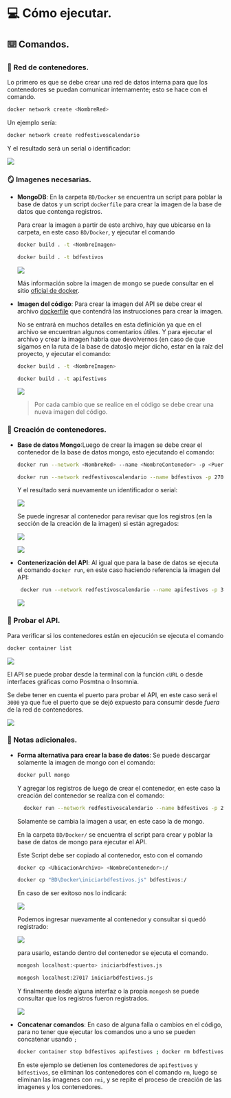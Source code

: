 # 💻 Cómo ejecutar.

## ⌨️ Comandos.

### 🔗 Red de contenedores.

Lo primero es que se debe crear una red de datos interna para que los contenedores se puedan comunicar internamente; esto se hace con el comando.

```bash
docker network create <NombreRed>
```

Un ejemplo sería:

```bash
docker network create redfestivoscalendario
```

Y el resultado será un serial o identificador:

![](images/CreacionRed.png)

### 🪞 Imagenes necesarias.

- **MongoDB**: En la carpeta `BD/Docker` se encuentra un script para poblar la base de datos y un script `dockerfile` para crear la imagen de la base de datos que contenga registros.

  Para crear la imagen a partir de este archivo, hay que ubicarse en la carpeta, en este caso `BD/Docker`, y ejecutar el comando

  ```bash
  docker build . -t <NombreImagen>
  ```

  ```bash
  docker build . -t bdfestivos
  ```

  ![](images/ImagenMongo.png)

  Más información sobre la imagen de mongo se puede consultar en el sitio [oficial de docker](https://hub.docker.com/_/mongo/).

- **Imagen del código**: Para crear la imagen del API se debe crear el archivo [dockerfile](dockerfile) que contendrá las instrucciones para crear la imagen.

  No se entrará en muchos detalles en esta definición ya que en el archivo se encuentran algunos comentarios útiles.
  Y para ejecutar el archivo y crear la imagen habría que devolvernos (en caso de que sigamos en la ruta de la base de datos)o mejor dicho, estar en la raíz del proyecto, y ejecutar el comando:

  ```bash
  docker build . -t <NombreImagen>
  ```

  ```bash
  docker build . -t apifestivos
  ```

  ![](images/ImagenApi.png)

  > Por cada cambio que se realice en el código se debe crear una nueva imagen del código.

### 🐳 Creación de contenedores.

- **Base de datos Mongo**:Luego de crear la imagen se debe crear el contenedor de la base de datos mongo, esto ejecutando el comando:

  ```bash
  docker run --network <NombreRed> --name <NombreContenedor> -p <PuertoExterno>:<PuertoInterno> -d <imagen>:<Versión>
  ```

  ```bash
  docker run --network redfestivoscalendario --name bdfestivos -p 27018:27017 -d bdfestivos
  ```

  Y el resultado será nuevamente un identificador o serial:

  ![](images/ContenedorMongo.png)

  Se puede ingresar al contenedor para revisar que los registros (en la sección de la creación de la imagen) si están agregados:

  ![](images/ContenedorMongo2.png)

  ![](images/ContenedorMongo3.png)

- **Contenerización del API**: Al igual que para la base de datos se ejecuta el comando `docker run`, en este caso haciendo referencia la imagen del API:

  ```bash
   docker run --network redfestivoscalendario --name apifestivos -p 3000:3030  -d apifestivos
  ```

  ![](images/ContenedorApi.png)

### 🚠 Probar el API.

Para verificar si los contenedores están en ejecución se ejecuta el comando

```bash
docker container list
```

![](images/ListaContenedores.png)

El API se puede probar desde la terminal con la función `cURL` o desde interfaces gráficas como Posmtna o Insomnia.

Se debe tener en cuenta el puerto para probar el API, en este caso será el `3000` ya que fue el puerto que se dejó expuesto para consumir desde _fuera_ de la red de contenedores.

![](images/PruebaAPI.png)

### 📝 Notas adicionales.

- **Forma alternativa para crear la base de datos**: Se puede descargar solamente la imagen de mongo con el comando:

  ```bash
  docker pull mongo
  ```

  Y agregar los registros de luego de crear el contenedor, en este caso la creación del contenedor se realiza con el comando:

  ```bash
    docker run --network redfestivoscalendario --name bdfestivos -p 27018:27017 -d mongo:latest
  ```

  Solamente se cambia la imagen a usar, en este caso la de mongo.

  En la carpeta `BD/Docker/` se encuentra el script para crear y poblar la base de datos de mongo para ejecutar el API.

  Este Script debe ser copiado al contenedor, esto con el comando

  ```bash
  docker cp <UbicacionArchivo> <NombreContenedor>:/
  ```

  ```bash
  docker cp "BD\Docker\iniciarbdfestivos.js" bdfestivos:/
  ```

  En caso de ser exitoso nos lo indicará:

  ![](images/CopiaArchivoBD.png)

  Podemos ingresar nuevamente al contenedor y consultar si quedó registrado:

  ![](images/RevisionArchivoBD.png)

  para usarlo, estando dentro del contenedor se ejecuta el comando.

  ```bash
  mongosh localhost:<puerto> iniciarbdfestivos.js
  ```

  ```bash
  mongosh localhost:27017 iniciarbdfestivos.js
  ```

  Y finalmente desde alguna interfaz o la propia `mongosh` se puede consultar que los registros fueron registrados.

  ![](images/MongoshFind.png)

- **Concatenar comandos**: En caso de alguna falla o cambios en el código, para no tener que ejecutar los comandos uno a uno se pueden concatenar usando `;`

  ```bash
  docker container stop bdfestivos apifestivos ; docker rm bdfestivos apifestivos ; docker rmi bdfestivos apifestivos ; cd BD/Docker ; docker build . -t bdfestivos ; cd../.. ; docker build . -t apifestivos ; docker run --network redfestivoscalendario --name bdfestivos -p 27018:27017 -d bdfestivos ; docker container run --network redfestivoscalendario --name apifestivos -p 3000:3030 -d apifestivos
  ```

  En este ejemplo se detienen los contenedores de `apifestivos` y `bdfestivos`, se eliminan los contenedores con el comando `rm`, luego se eliminan las imagenes con `rmi`, y se repite el proceso de creación de las imagenes y los contenedores.
